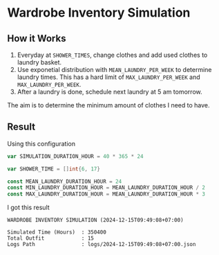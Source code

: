 # Wardrobe Inventory Simulation

## How it Works

 1. Everyday at `SHOWER_TIMES`, change clothes and add used clothes to laundry 
    basket.
 2. Use exponetial distribution with `MEAN_LAUNDRY_PER_WEEK` to determine 
    laundry times. This has a hard limit of `MAX_LAUNDRY_PER_WEEK` and
    `MAX_LAUNDRY_PER_WEEK`.
 3. After a laundry is done, schedule next laundry at 5 am tomorrow.

The aim is to determine the minimum amount of clothes I need to have.

## Result

Using this configuration

```go
var SIMULATION_DURATION_HOUR = 40 * 365 * 24

var SHOWER_TIME = []int{6, 17}

const MEAN_LAUNDRY_DURATION_HOUR = 24
const MIN_LAUNDRY_DURATION_HOUR = MEAN_LAUNDRY_DURATION_HOUR / 2
const MAX_LAUNDRY_DURATION_HOUR = MEAN_LAUNDRY_DURATION_HOUR * 3
```

I got this result

```
WARDROBE INVENTORY SIMULATION (2024-12-15T09:49:08+07:00)

Simulated Time (Hours)  : 350400
Total Outfit            : 15
Logs Path               : logs/2024-12-15T09:49:08+07:00.json
```
